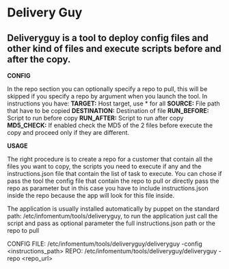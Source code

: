 Delivery Guy
==============

Deliveryguy is a tool to deploy config files and other kind of files and execute scripts before and after the copy.
--------------

**CONFIG**

In the repo section you can optionally specify a repo to pull, this will be skipped if you specify a repo by argument when you launch the tool.
In instructions you have:
**TARGET:** Host target, use * for all
**SOURCE:** File path that have to be copied
**DESTINATION:** Destination of file
**RUN_BEFORE:** Script to run before copy
**RUN_AFTER:** Script to run after copy
**MD5_CHECK:** If enabled check the MD5 of the 2 files before execute the copy and proceed only if they are different.

**USAGE**

The right procedure is to create a repo for a customer that contain all the files you want to copy, the scripts you need to execute if any and the instructions.json file that contain the list of task to execute.
You can chose if pass the tool the config file that contain the repo to pull or directly pass the repo as parameter but in this case you have to include  instructions.json inside the repo because the app will look for this file inside.
 
The application is usually installed automatically by puppet on the standard path: /etc/infomentum/tools/deliveryguy, to run the application just call the script and pass as optional parameter the full instructions.json path or the repo to pull

CONFIG FILE:
	/etc/infomentum/tools/deliveryguy/deliveryguy -config <instructions_path>
REPO:
	/etc/infomentum/tools/deliveryguy/deliveryguy -repo <repo_url>
